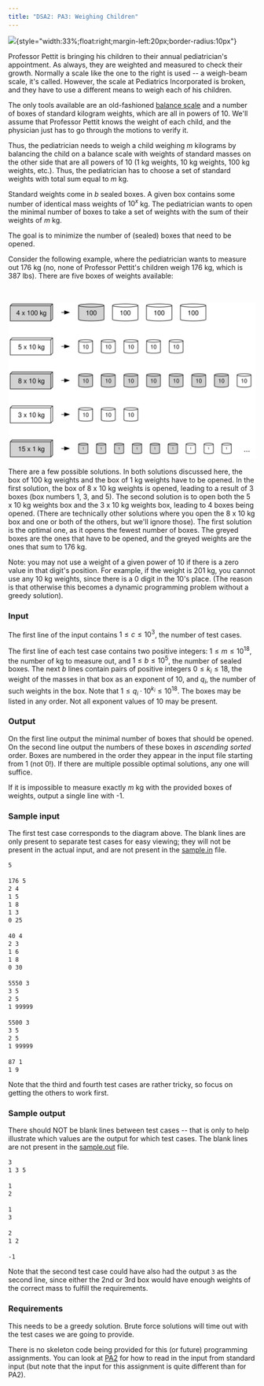 ```yaml
---
title: "DSA2: PA3: Weighing Children"
---
```


![](https://upload.wikimedia.org/wikipedia/commons/thumb/e/e0/HK_%E8%A5%BF%E7%87%9F%E7%9B%A4_Sai_Ying_Pun_Dr_doctor_clinic_shop_January_2021_SS2_03.jpg/1024px-HK_%E8%A5%BF%E7%87%9F%E7%9B%A4_Sai_Ying_Pun_Dr_doctor_clinic_shop_January_2021_SS2_03.jpg){style="width:33%;float:right;margin-left:20px;border-radius:10px"}

Professor Pettit is bringing his children to their annual pediatrician's appointment.  As always, they are weighted and measured to check their growth.  Normally a scale like the one to the right is used -- a weigh-beam scale, it's called.  However, the scale at Pediatrics Incorporated is broken, and they have to use a different means to weigh each of his children.

The only tools available are an old-fashioned [balance scale](https://commons.wikimedia.org/wiki/File:Balance_scale_IMGP9722.jpg) and a number of boxes of standard kilogram weights, which are all in powers of 10.  We'll assume that Professor Pettit knows the weight of each child, and the physician just has to go through the motions to verify it.

Thus, the pediatrician needs to weigh a child weighing $m$ kilograms by balancing the child on a balance scale with weights of standard masses on the other side that are all powers of 10 (1 kg weights, 10 kg weights, 100 kg weights, etc.). Thus, the pediatrician has to choose a set of standard weights with total sum equal to $m$ kg.

Standard weights come in $b$ sealed boxes. A given box contains some number of identical mass weights of $10^{x}$ kg. The pediatrician wants to open the minimal number of boxes to take a set of weights with the sum of their weights of $m$ kg.

The goal is to minimize the number of (sealed) boxes that need to be opened.

Consider the following example, where the pediatrician wants to measure out 176 kg (no, none of Professor Pettit's children weigh 176 kg, which is 387 lbs).  There are five boxes of weights available:

<br clear='all'>

![](pa3.svg)

There are a few possible solutions.  In both solutions discussed here, the box of 100 kg weights and the box of 1 kg weights have to be opened.  In the first solution, the box of 8 x 10 kg weights is opened, leading to a result of 3 boxes (box numbers 1, 3, and 5).  The second solution is to open both the 5 x 10 kg weights box and the 3 x 10 kg weights box, leading to 4 boxes being opened.  (There are technically other solutions where you open the 8 x 10 kg box and one or both of the others, but we'll ignore those).  The first solution is the optimal one, as it opens the fewest number of boxes.  The greyed boxes are the ones that have to be opened, and the greyed weights are the ones that sum to 176 kg.

Note: you may not use a weight of a given power of 10 if there is a zero value in that digit's position.  For example, if the weight is 201 kg, you cannot use any 10 kg weights, since there is a 0 digit in the 10's place.  (The reason is that otherwise this becomes a dynamic programming problem without a greedy solution).

### Input

The first line of the input contains $1 \le c \le 10^3$, the number of test cases.

The first line of each test case contains two positive integers: $1 \le m \le 10^{18}$, the number of kg to measure out, and $1 \le b \le 10^5$, the number of sealed boxes. The next $b$ lines contain pairs of positive integers $0 \le k_i \le 18$, the weight of the masses in that box as an exponent of 10, and $q_i$, the number of such weights in the box.  Note that $1 \le q_i \cdot 10^{k_i} \le 10^{18}$.  The boxes may be listed in any order.  Not all exponent values of 10 may be present.

### Output

On the first line output the minimal number of boxes that should be opened. On the second line output the numbers of these boxes in *ascending sorted* order. Boxes are numbered in the order they appear in the input file starting from 1 (not 0!). If there are multiple possible optimal solutions, any one will suffice.  

If it is impossible to measure exactly $m$ kg with the provided boxes of weights, output a single line with -1.

### Sample input

The first test case corresponds to the diagram above.  The blank lines are only present to separate test cases for easy viewing; they will not be present in the actual input, and are not present in the [sample.in](sample.in) file.

```
5

176 5
2 4
1 5
1 8
1 3
0 25

40 4
2 3
1 6
1 8
0 30

5550 3
3 5
2 5
1 99999

5500 3
3 5
2 5
1 99999

87 1
1 9
```

Note that the third and fourth test cases are rather tricky, so focus on getting the others to work first.

### Sample output

There should NOT be blank lines between test cases -- that is only to help illustrate which values are the output for which test cases.  The blank lines are not present in the [sample.out](sample.out) file.

```
3
1 3 5

1
2

1
3

2
1 2

-1
```

Note that the second test case could have also had the output `3` as the second line, since either the 2nd or 3rd box would have enough weights of the correct mass to fulfill the requirements.

### Requirements

This needs to be a greedy solution.  Brute force solutions will time out with the test cases we are going to provide.

There is no skeleton code being provided for this (or future) programming assignments.  You can look at [PA2](../pa2/index.html) for how to read in the input from standard input (but note that the input for this assignment is quite different than for PA2).
